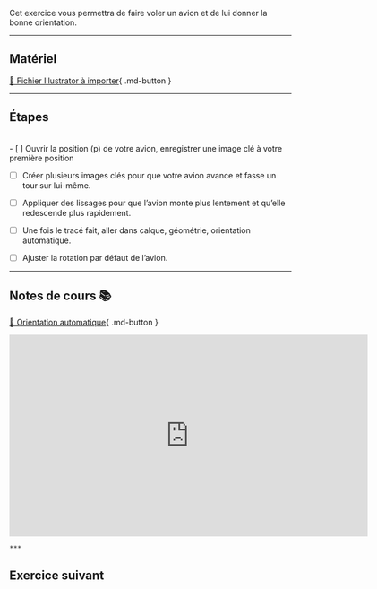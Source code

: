 

 Cet exercice vous permettra de faire voler un avion et de lui donner la bonne orientation.   
***  


## Matériel
[📁 Fichier Illustrator à importer](https://cmontmorency365.sharepoint.com/:u:/s/TIM-582214-Animation2d77/EePOiuJkHTpCq85Df3b9YDUBf6WSSBiVP6oZ783lUHX52A?e=hBBsqs){ .md-button }   <br>


***  


## Étapes
<br>- [ ] Ouvrir la position (p) de votre avion, enregistrer une image clé à votre première position
- [ ] Créer plusieurs images clés pour que votre avion avance et fasse un tour sur lui-même.
- [ ] Appliquer des lissages pour que l’avion monte plus lentement et qu’elle redescende plus rapidement.
- [ ] Une fois le tracé fait, aller dans calque, géométrie, orientation automatique.
- [ ] Ajuster la rotation par défaut de l’avion.


***  


## Notes de cours 📚
[📁 Orientation automatique](https://cmontmorency365.sharepoint.com/:v:/s/TIM-582214-Animation2d77/EaQt7_SXPe1Ao869Xauz6wABhfpe2xhKiCb7kFVFfhgcnw?e=W3mc1x){ .md-button }   <br>   
<iframe src="https://cmontmorency365.sharepoint.com/sites/TIM-582214-Animation2d77/_layouts/15/embed.aspx?UniqueId=f4ef2da4-3d97-40ed-a3ce-bd5dabb3eb00&embed=%7B%22ust%22%3Atrue%2C%22hv%22%3A%22CopyEmbedCode%22%7D&referrer=StreamWebApp&referrerScenario=EmbedDialog.Create" width="640" height="360" frameborder="0" scrolling="no" allowfullscreen title="01_orientaion_automatique.mov"></iframe>
    
    ***  
## Exercice suivant
<exercice href="../01_voiture"></exercice>   